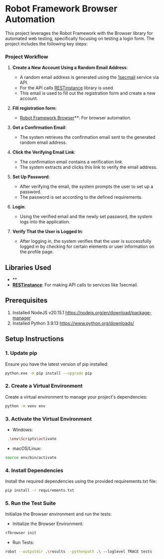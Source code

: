 # Robot Framework Browser Automation

This project leverages the Robot Framework with the Browser library for automated web testing, specifically focusing on testing a login form. The project includes the following key steps:

### Project Workflow

1. **Create a New Account Using a Random Email Address**:
    - A random email address is generated using the [1secmail](https://www.1secmail.com/api/#) service via API.
    - For the API calls [RESTinstance](https://asyrjasalo.github.io/RESTinstance/) library is used 
    - This email is used to fill out the registration form and create a new account.
   
2. **Fill registration form**:
    - [Robot Framework Browser](https://github.com/MarketSquare/robotframework-browser)**: For browser automation.
   
3. **Get a Confirmation Email**:
    - The system retrieves the confirmation email sent to the generated random email address.

4. **Click the Verifying Email Link**:
    - The confirmation email contains a verification link.
    - The system extracts and clicks this link to verify the email address.

5. **Set Up Password**:
    - After verifying the email, the system prompts the user to set up a password.
    - The password is set according to the defined requirements.

6. **Login**:
    - Using the verified email and the newly set password, the system logs into the application.

7. **Verify That the User is Logged In**:
    - After logging in, the system verifies that the user is successfully logged in by checking for certain elements or user information on the profile page.

## Libraries Used
- **
- **[RESTinstance](https://asyrjasalo.github.io/RESTinstance/)**: For making API calls to services like 1secmail.

## Prerequisites
1. Installed NodeJS v20.15.1 https://nodejs.org/en/download/package-manager
2. Installed Python 3.9.13 https://www.python.org/downloads/

## Setup Instructions

### 1. Update pip
Ensure you have the latest version of pip installed:

```sh
python.exe -m pip install --upgrade pip
```

### 2. Create a Virtual Environment
Create a virtual environment to manage your project's dependencies:

```sh
python -m venv env
```
### 3. Activate the Virtual Environment

* Windows:

```sh
 .\env\Scripts\activate
```    
    
* macOS/Linux:             

```sh
source env/bin/activate 
```

### 4. Install Dependencies
Install the required dependencies using the provided requirements.txt file:

```sh
pip install -r requirements.txt
```

### 5. Run the Test Suite
Initialize the Browser environment and run the tests:

* Initialize the Browser Environment:
```sh
rfbrowser init
```

* Run Tests:
```sh
robot --outputdir .\results --pythonpath .\ --loglevel TRACE tests
```
